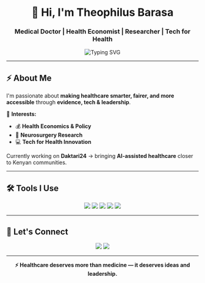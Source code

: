 <h1 align="center">👋 Hi, I'm Theophilus Barasa</h1>
<h3 align="center">Medical Doctor | Health Economist | Researcher | Tech for Health</h3>

<p align="center">
  <img src="https://readme-typing-svg.herokuapp.com?font=Fira+Code&duration=2500&pause=800&color=00BFFF&center=true&width=440&lines=Transforming+Healthcare+with+Research+%26+Technology;Health+Economics+%7C+Neurosurgery+%7C+Innovation;Let's+Build+Smarter+Health+Systems" alt="Typing SVG" />
</p>

---

## ⚡ About Me
I'm passionate about **making healthcare smarter, fairer, and more accessible** through **evidence, tech & leadership**.

🔎 **Interests:**
- 💰 **Health Economics & Policy**
- 🧠 **Neurosurgery Research**
- 💻 **Tech for Health Innovation**

Currently working on **Daktari24** → bringing **AI-assisted healthcare** closer to Kenyan communities.

---

## 🛠️ Tools I Use
<p align="center">
  <img src="https://img.shields.io/badge/R-276DC3?style=for-the-badge&logo=r&logoColor=white" />
  <img src="https://img.shields.io/badge/Python-3776AB?style=for-the-badge&logo=python&logoColor=white" />
  <img src="https://img.shields.io/badge/React-20232a?style=for-the-badge&logo=react&logoColor=61DAFB" />
  <img src="https://img.shields.io/badge/Tailwind_CSS-06B6D4?style=for-the-badge&logo=tailwind-css&logoColor=white" />
  <img src="https://img.shields.io/badge/PRISMA-004B8D?style=for-the-badge&logo=prisma&logoColor=white" />
</p>

---

## 🤝 Let's Connect
<p align="center">
  <a href="mailto:theophilousbarasa@gmail.com"><img src="https://img.shields.io/badge/Gmail-D14836?style=for-the-badge&logo=gmail&logoColor=white" /></a>
  <a href="https://linkedin.com/in/your-link-here"><img src="https://img.shields.io/badge/LinkedIn-0A66C2?style=for-the-badge&logo=linkedin&logoColor=white" /></a>
</p>

---

<p align="center"><b>⚡ Healthcare deserves more than medicine — it deserves ideas and leadership.</b></p>
